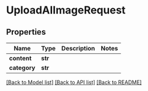 # UploadAIImageRequest


## Properties
Name | Type | Description | Notes
------------ | ------------- | ------------- | -------------
**content** | **str** |  | 
**category** | **str** |  | 

[[Back to Model list]](../#documentation-for-models) [[Back to API list]](../#documentation-for-api-endpoints) [[Back to README]](../)


